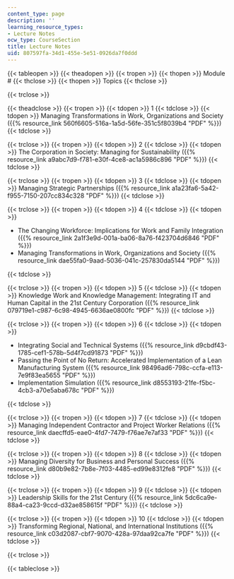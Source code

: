 ```yaml
---
content_type: page
description: ''
learning_resource_types:
- Lecture Notes
ocw_type: CourseSection
title: Lecture Notes
uid: 807597fa-34d1-455e-5e51-0926da7f0ddd
---
```


{{< tableopen >}}
{{< theadopen >}}
{{< tropen >}}
{{< thopen >}}
Module #
{{< thclose >}}
{{< thopen >}}
Topics
{{< thclose >}}

{{< trclose >}}

{{< theadclose >}}
{{< tropen >}}
{{< tdopen >}}
1
{{< tdclose >}}
{{< tdopen >}}
Managing Transformations in Work, Organizations and Society ({{% resource_link 560f6605-516a-1a5d-56fe-351c5f8039b4 "PDF" %}})
{{< tdclose >}}

{{< trclose >}}
{{< tropen >}}
{{< tdopen >}}
2
{{< tdclose >}}
{{< tdopen >}}
The Corporation in Society: Managing for Sustainability ({{% resource_link a9abc7d9-f781-e30f-4ce8-ac1a5986c896 "PDF" %}})
{{< tdclose >}}

{{< trclose >}}
{{< tropen >}}
{{< tdopen >}}
3
{{< tdclose >}}
{{< tdopen >}}
Managing Strategic Partnerships ({{% resource_link a1a23fa6-5a42-f955-7150-207cc834c328 "PDF" %}})
{{< tdclose >}}

{{< trclose >}}
{{< tropen >}}
{{< tdopen >}}
4
{{< tdclose >}}
{{< tdopen >}}


*   The Changing Workforce: Implications for Work and Family Integration ({{% resource_link 2a1f3e9d-001a-ba06-8a76-f423704d6846 "PDF" %}})
*   Managing Transformations in Work, Organizations and Society ({{% resource_link dae55fa0-9aad-5036-041c-257830da5144 "PDF" %}})


{{< tdclose >}}

{{< trclose >}}
{{< tropen >}}
{{< tdopen >}}
5
{{< tdclose >}}
{{< tdopen >}}
Knowledge Work and Knowledge Management: Integrating IT and Human Capital in the 21st Century Corporation ({{% resource_link 079719e1-c987-6c98-4945-6636ae0800fc "PDF" %}})
{{< tdclose >}}

{{< trclose >}}
{{< tropen >}}
{{< tdopen >}}
6
{{< tdclose >}}
{{< tdopen >}}


*   Integrating Social and Technical Systems ({{% resource_link d9cbdf43-1785-cef1-578b-5d4f7cd91873 "PDF" %}})
*   Passing the Point of No Return: Accelerated Implementation of a Lean Manufacturing System ({{% resource_link 98496ad6-798c-ccfa-e113-7e9f83ea5655 "PDF" %}})
*   Implementation Simulation ({{% resource_link d8553193-21fe-f5bc-4cb3-a70e5aba678c "PDF" %}})


{{< tdclose >}}

{{< trclose >}}
{{< tropen >}}
{{< tdopen >}}
7
{{< tdclose >}}
{{< tdopen >}}
Managing Independent Contractor and Project Worker Relations ({{% resource_link daecffd5-eae0-4fd7-7479-f76ae7e7af33 "PDF" %}})
{{< tdclose >}}

{{< trclose >}}
{{< tropen >}}
{{< tdopen >}}
8
{{< tdclose >}}
{{< tdopen >}}
Managing Diversity for Business and Personal Success ({{% resource_link d80b9e82-7b8e-7f03-4485-ed99e8312fe8 "PDF" %}})
{{< tdclose >}}

{{< trclose >}}
{{< tropen >}}
{{< tdopen >}}
9
{{< tdclose >}}
{{< tdopen >}}
Leadership Skills for the 21st Century ({{% resource_link 5dc6ca9e-88a4-ca23-9ccd-d32ae858615f "PDF" %}})
{{< tdclose >}}

{{< trclose >}}
{{< tropen >}}
{{< tdopen >}}
10
{{< tdclose >}}
{{< tdopen >}}
Transforming Regional, National, and International Institutions ({{% resource_link c03d2087-cbf7-9070-428a-97daa92ca7fe "PDF" %}})
{{< tdclose >}}

{{< trclose >}}

{{< tableclose >}}
